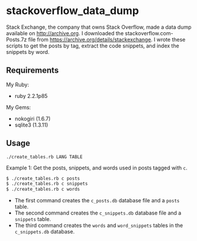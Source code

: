 # stackoverflow_data_dump

Stack Exchange, the company that owns Stack Overflow, made a data dump available on http://archive.org.
I downloaded the stackoverflow.com-Posts.7z file from https://archive.org/details/stackexchange. 
I wrote these scripts to get the posts by tag, extract the code snippets, and index the snippets by word.  


## Requirements

My Ruby:

* ruby 2.2.1p85

My Gems:

* nokogiri (1.6.7)
* sqlite3 (1.3.11)

## Usage

````
./create_tables.rb LANG TABLE
````

Example 1: Get the posts, snippets, and words used in posts tagged with `c`.
````bash
$ ./create_tables.rb c posts 
$ ./create_tables.rb c snippets
$ ./create_tables.rb c words 
````

* The first command creates the `c_posts.db` database file and a `posts` table.
* The second command creates the `c_snippets.db` database file and a `snippets` table.
* The third command creates the `words` and `word_snippets` tables in the `c_snippets.db` database.

